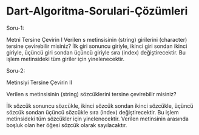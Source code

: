 # Dart-Algoritma-Sorulari-Çözümleri


Soru-1:

Metni Tersine Çevirin I
Verilen s metinsisinin (string) girilerini (character) tersine çevirebilir misiniz?
İlk giri sonuncu giriyle, ikinci giri sondan ikinci giriyle, üçüncü giri sondan üçüncü giriyle sıra (index) değiştirecektir. Bu işlem metinsideki tüm giriler için yinelenecektir.


Soru-2:

Metinsiyi Tersine Çevirin II

Verilen s metinsisinin (string) sözcüklerini tersine çevirebilir misiniz?

İlk sözcük sonuncu sözcükle, ikinci sözcük sondan ikinci sözcükle, üçüncü sözcük sondan üçüncü sözcükle sıra (index) değiştirecektir. Bu işlem metinsideki tüm sözcükler için yinelenecektir.
Verilen metinsinin arasında boşluk olan her öğesi sözcük olarak sayılacaktır.

